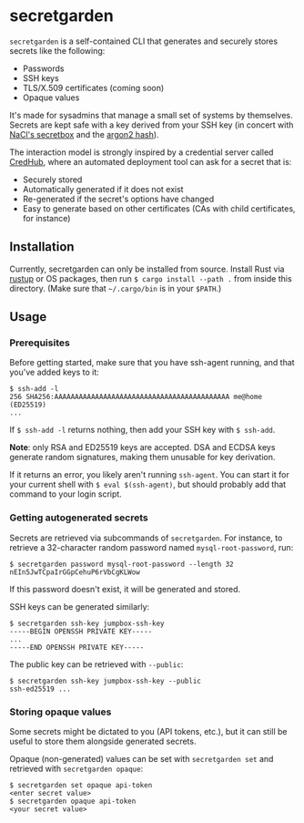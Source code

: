 # secretgarden

`secretgarden` is a self-contained CLI that generates and securely stores secrets like the following:
  - Passwords
  - SSH keys
  - TLS/X.509 certificates (coming soon)
  - Opaque values

It's made for sysadmins that manage a small set of systems by themselves. Secrets are kept safe
with a key derived from your SSH key (in concert with
[NaCl's secretbox](https://nacl.cr.yp.to/secretbox.html) and the [argon2 hash](https://github.com/P-H-C/phc-winner-argon2)).

The interaction model is strongly inspired by a credential server called [CredHub](https://docs.cloudfoundry.org/credhub/), where an automated deployment tool can ask for a secret that is:
  - Securely stored
  - Automatically generated if it does not exist
  - Re-generated if the secret's options have changed
  - Easy to generate based on other certificates (CAs with child certificates, for instance)

## Installation

Currently, secretgarden can only be installed from source. Install Rust via [rustup](rustup.rs) or
OS packages, then run `$ cargo install --path .` from inside this directory. (Make sure that `~/.cargo/bin` is in your `$PATH`.)

## Usage

### Prerequisites

Before getting started, make sure that you have ssh-agent running, and that you've added keys to it:

```
$ ssh-add -l
256 SHA256:AAAAAAAAAAAAAAAAAAAAAAAAAAAAAAAAAAAAAAAAAAA me@home (ED25519)
...
```

If `$ ssh-add -l` returns nothing, then add your SSH key with `$ ssh-add`.

**Note**: only RSA and ED25519 keys are accepted. DSA and ECDSA keys generate random signatures,
making them unusable for key derivation.

If it returns an error, you likely aren't running `ssh-agent`. You can start it for your current
shell with `$ eval $(ssh-agent)`, but should probably add that command to your login script. 

### Getting autogenerated secrets

Secrets are retrieved via subcommands of `secretgarden`. For instance, to retrieve a 32-character
random password named `mysql-root-password`, run:

```shell
$ secretgarden password mysql-root-password --length 32
nEIn5JwTCpaIrGGpCehuP6rVbCgKLWow
```

If this password doesn't exist, it will be generated and stored.

SSH keys can be generated similarly:

```shell
$ secretgarden ssh-key jumpbox-ssh-key
-----BEGIN OPENSSH PRIVATE KEY-----
...
-----END OPENSSH PRIVATE KEY-----
```

The public key can be retrieved with `--public`:

```shell
$ secretgarden ssh-key jumpbox-ssh-key --public
ssh-ed25519 ...
```

### Storing opaque values

Some secrets might be dictated to you (API tokens, etc.), but it can still be useful to store them
alongside generated secrets.

Opaque (non-generated) values can be set with `secretgarden set` and retrieved with `secretgarden
opaque`:

```shell
$ secretgarden set opaque api-token
<enter secret value>
$ secretgarden opaque api-token
<your secret value>
```
